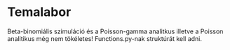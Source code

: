 # Temalabor
Beta-binomiális szimuláció és a Poisson-gamma analitkus illetve a Poisson analitikus még nem tökéletes!
Functions.py-nak struktúrát kell adni.
